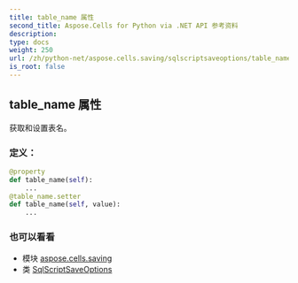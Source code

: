 ```yaml
---
title: table_name 属性
second_title: Aspose.Cells for Python via .NET API 参考资料
description:
type: docs
weight: 250
url: /zh/python-net/aspose.cells.saving/sqlscriptsaveoptions/table_name/
is_root: false
---
```

## table_name 属性

获取和设置表名。
### 定义：
```python
@property
def table_name(self):
    ...
@table_name.setter
def table_name(self, value):
    ...
```

### 也可以看看
* 模块 [aspose.cells.saving](../../)
* 类 [SqlScriptSaveOptions](/cells/zh/python-net/aspose.cells.saving/sqlscriptsaveoptions)

